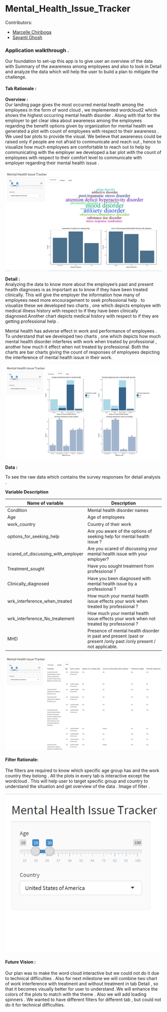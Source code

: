 # Mental_Health_Issue_Tracker

Contributors:
- [Marcelle Chiriboga](https://github.com/mchiriboga)
- [Sayanti Ghosh](https://github.com/Sayanti86)


### Application walkthrough .

Our foundation to set-up this app is to give user an overview of the data with Summary of the awareness among employees and also to look in Detail and analyze the data which will help the user to build a plan to mitigate the challenge. 

#### Tab Rationale :  

**Overview :**   
Our landing page gives the most occurred mental health among the employees in the form of word cloud , we implemented wordcloud2 which shows the highest occurring mental health disorder   . Along with that for the employer to get clear idea about awareness among the employees regarding the benefit options given by organization for mental health we generated a plot with count of employees with respect to their awareness . We used bar plots to provide the visual. We believe that awareness could be raised only if people are not afraid to communicate and reach out , hence to visualize how much employees are comfortable to reach out to help by communicating with the employer we developed a bar plot with the count of employees with respect to their comfort level to communicate with employer regarding their mental health issue . 

![](img/Overview.PNG)

**Detail :**  
Analyzing the data to know more about the employee’s past and present health diagnoses is as important as to know if they have been treated clinically. This will give the employer the information how many of employees need more encouragement to seek professional help . to visualize these we developed two charts , one which depicts employee with medical illness history with respect to if they have been clinically diagnosed.Another chart depicts medical history with respect to if they are getting professional help . 

Mental health has adverse effect in work and performance of employees . To understand that we developed two charts , one which depicts how much mental health disorder interferes with work when treated by professional , another how much it effect when not treated by professional. Both the charts are bar charts giving the count of responses of employees depicting the interference of mental health issue in their work. 

![](img/Detail.PNG)


**Data :**  

To see the raw data which contains the survey responses for detail analysis . 

**Variable Description**  

| Name of variable| Description |
|-----------------|-------------|
|Condition|Mental health disorder names |
|Age |Age of employees|
|work_country |Country of their work |
|options_for_seeking_help|Are you aware of the options of seeking help for mental health issue ?|
|scared_of_discussing_with_employer |Are you scared of discussing your mental health issue with your employer?|
|Treatment_sought |Have you sought treatment from professional ? |
|Clinically_diagnosed |Have you been diagnosed with mental health issue by a professional ?|
|wrk_interference_when_treated|How much your mental health issue effects your work when treated by professional ?|
|wrk_interference_No_treatement|How much your mental health issue effects your work when not  treated by professional ?|
|MHD|Presence of mental health disorder in past and present /past or present /only past /only present / not applicable.|

![](img/Data.PNG)

#### Filter Rationale: 

The filters are required to know which specific age group has and the work country they belong . All the plots in every tab is interactive  except the wordcloud . This will help user to target specific group and country to understand the situation and get overview of the data .
Image of filter .

![](img/Filter.PNG)

#### Future Vision :   

Our plan was to make the word cloud interactive but we could not do it due to technical difficulties . Also for next milestone we will combine two chart of work interference with treatment  and without treatment in tab Detail  , so that it becomes visually better for user to understand .We will enhance the colors of the plots to match with the theme . Also we will add loading spinners . We wanted to have different filters for different tab , but could not do it for technical difficulties. 

